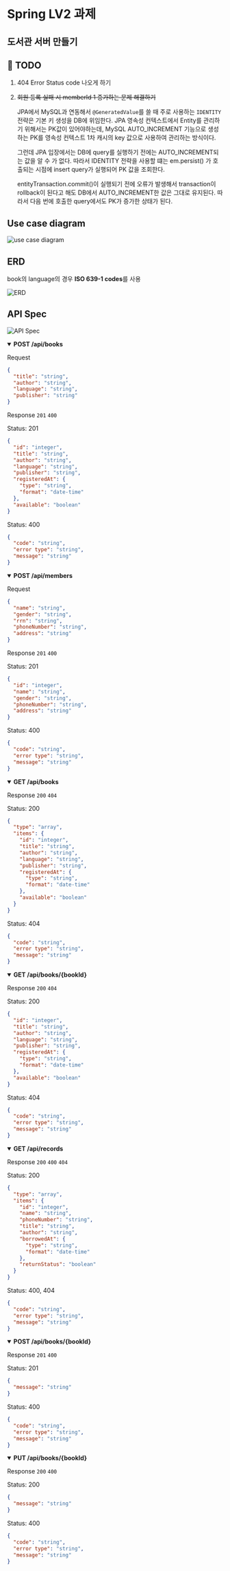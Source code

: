 # Spring LV2 과제

## 도서관 서버 만들기

## 📌 TODO

1. 404 Error Status code 나오게 하기
2. ~~회원 등록 실패 시 memberId 1 증가하는 문제 해결하기~~

   JPA에서 MySQL과 연동해서 `@GeneratedValue`를 쓸 때 주로 사용하는 `IDENTITY` 전략은 기본 키 생성을 DB에 위임한다. JPA 영속성 컨텍스트에서
   Entity를 관리하기
   위해서는 PK값이 있어야하는데, MySQL AUTO_INCREMENT 기능으로 생성하는 PK를 영속성 컨텍스트 1차 캐시의 key 값으로 사용하여 관리하는 방식이다.

   그런데 JPA 입장에서는 DB에 query를 실행하기 전에는 AUTO_INCREMENT되는 값을 알 수 가 없다. 따라서 IDENTITY 전략을 사용할 떄는
   em.persist()
   가 호출되는 시점에 insert query가 실행되어 PK 값을 조회한다.

   entityTransaction.commit()이 실행되기 전에 오류가 발생해서 transaction이 rollback이 된다고 해도 DB에서 AUTO_INCREMENT한
   값은 그대로 유지된다. 따라서 다음 번에 호출한 query에서도 PK가 증가한 상태가 된다.

## Use case diagram

![use case diagram](https://github.com/hjunyoung/hjunyoung.github.io/assets/50318500/95a81a33-bc35-4a65-bcba-eb95f0667a7f)

## ERD

book의 language의 경우 **ISO 639-1 codes**를 사용

![ERD](https://github.com/hjunyoung/hjunyoung.github.io/assets/50318500/336db01f-f5ad-4e50-a5f4-1bd169f20685)

## API Spec

![API Spec](https://github.com/hjunyoung/hjunyoung.github.io/assets/50318500/e497ed98-bf7d-4921-8619-00fdb2538e74)

<details open>
  <summary><strong>POST /api/books</strong></summary>

Request

```json
{
  "title": "string",
  "author": "string",
  "language": "string",
  "publisher": "string"
}
```

Response `201` `400`

Status: 201

```json
{
  "id": "integer",
  "title": "string",
  "author": "string",
  "language": "string",
  "publisher": "string",
  "registeredAt": {
    "type": "string",
    "format": "date-time"
  },
  "available": "boolean"
}
```

Status: 400

```json
{
  "code": "string",
  "error type": "string",
  "message": "string"
}
```

</details>


<details open>
  <summary><strong>POST /api/members</strong></summary>

Request

```json
{
  "name": "string",
  "gender": "string",
  "rrn": "string",
  "phoneNumber": "string",
  "address": "string"
}
```

Response `201`  `400`

Status: 201

```json
{
  "id": "integer",
  "name": "string",
  "gender": "string",
  "phoneNumber": "string",
  "address": "string"
}
```

Status: 400

```json
{
  "code": "string",
  "error type": "string",
  "message": "string"
}
```

</details>


<details open>
  <summary><strong>GET /api/books</strong></summary>

Response `200`  `404`

Status: 200

```json
{
  "type": "array",
  "items": {
    "id": "integer",
    "title": "string",
    "author": "string",
    "language": "string",
    "publisher": "string",
    "registeredAt": {
      "type": "string",
      "format": "date-time"
    },
    "available": "boolean"
  }
}
```

Status: 404

```json
{
  "code": "string",
  "error type": "string",
  "message": "string"
}
```

</details>


<details open>
  <summary><strong>GET /api/books/{bookId}</strong></summary>

Response `200`  `404`

Status: 200

```json
{
  "id": "integer",
  "title": "string",
  "author": "string",
  "language": "string",
  "publisher": "string",
  "registeredAt": {
    "type": "string",
    "format": "date-time"
  },
  "available": "boolean"
}
```

Status: 404

```json
{
  "code": "string",
  "error type": "string",
  "message": "string"
}
```

</details>

<details open>
  <summary><strong>GET /api/records</strong></summary>


Response `200` `400` `404`

Status: 200

```json
{
  "type": "array",
  "items": {
    "id": "integer",
    "name": "string",
    "phoneNumber": "string",
    "title": "string",
    "author": "string",
    "borrowedAt": {
      "type": "string",
      "format": "date-time"
    },
    "returnStatus": "boolean"
  }
}
```

Status: 400, 404

```json
{
  "code": "string",
  "error type": "string",
  "message": "string"
}
```

</details>

<details open>
  <summary><strong>POST /api/books/{bookId}</strong></summary>

Response `201` `400`

Status: 201

```json
{
  "message": "string"
}

```

Status: 400

```json
{
  "code": "string",
  "error type": "string",
  "message": "string"
}
```

</details>

<details open>
  <summary><strong>PUT /api/books/{bookId}</strong></summary>

Response `200` `400`

Status: 200

```json
{
  "message": "string"
}
```

Status: 400

```json
{
  "code": "string",
  "error type": "string",
  "message": "string"
}
```

</details>

<br>


